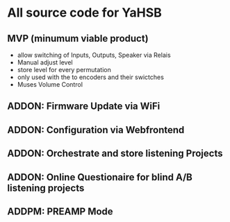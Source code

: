 # All source code for YaHSB

## MVP (minumum viable product)
- allow switching of Inputs, Outputs, Speaker via Relais
- Manual adjust level
- store level for every permutation
- only used with the to encoders and their swictches
- Muses Volume Control

## ADDON: Firmware Update via WiFi
## ADDON: Configuration via Webfrontend
## ADDON: Orchestrate and store listening Projects
## ADDON: Online Questionaire for blind A/B listening projects
## ADDPM: PREAMP Mode
